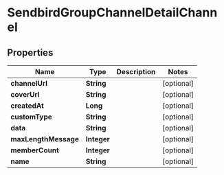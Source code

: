 

# SendbirdGroupChannelDetailChannel


## Properties

| Name | Type | Description | Notes |
|------------ | ------------- | ------------- | -------------|
|**channelUrl** | **String** |  |  [optional] |
|**coverUrl** | **String** |  |  [optional] |
|**createdAt** | **Long** |  |  [optional] |
|**customType** | **String** |  |  [optional] |
|**data** | **String** |  |  [optional] |
|**maxLengthMessage** | **Integer** |  |  [optional] |
|**memberCount** | **Integer** |  |  [optional] |
|**name** | **String** |  |  [optional] |



